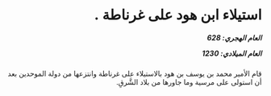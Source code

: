 <h1 dir="rtl">استيلاء ابن هود على غرناطة .</h1>

<h5 dir="rtl">العام الهجري:  628

العام الميلادي: 1230

</h5>

<p dir="rtl">قام الأمير محمد بن يوسف بن هود بالاستيلاء على غرناطة وانتزعها من دولة الموحدين بعد أن استولى على مرسية وما جاورها من بلاد الشَّرقِ.</p></br>
